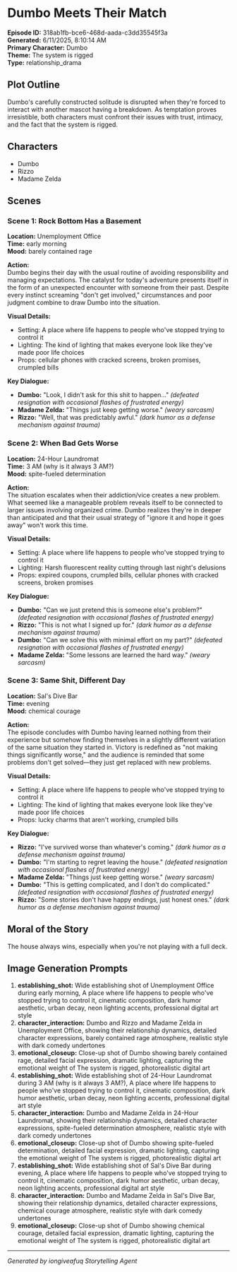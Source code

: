 # Dumbo Meets Their Match

**Episode ID:** 318ab1fb-bce6-468d-aada-c3dd35545f3a  
**Generated:** 6/11/2025, 8:10:14 AM  
**Primary Character:** Dumbo  
**Theme:** The system is rigged  
**Type:** relationship_drama  

## Plot Outline
Dumbo's carefully constructed solitude is disrupted when they're forced to interact with another mascot having a breakdown. As temptation proves irresistible, both characters must confront their issues with trust, intimacy, and the fact that the system is rigged.

## Characters
- Dumbo
- Rizzo
- Madame Zelda

## Scenes

### Scene 1: Rock Bottom Has a Basement

**Location:** Unemployment Office  
**Time:** early morning  
**Mood:** barely contained rage  

**Action:**  
Dumbo begins their day with the usual routine of avoiding responsibility and managing expectations. The catalyst for today's adventure presents itself in the form of an unexpected encounter with someone from their past. Despite every instinct screaming "don't get involved," circumstances and poor judgment combine to draw Dumbo into the situation.

**Visual Details:**  
- Setting: A place where life happens to people who've stopped trying to control it
- Lighting: The kind of lighting that makes everyone look like they've made poor life choices
- Props: cellular phones with cracked screens, broken promises, crumpled bills

**Key Dialogue:**
- **Dumbo:** "Look, I didn't ask for this shit to happen..." *(defeated resignation with occasional flashes of frustrated energy)*
- **Madame Zelda:** "Things just keep getting worse." *(weary sarcasm)*
- **Rizzo:** "Well, that was predictably awful." *(dark humor as a defense mechanism against trauma)*


### Scene 2: When Bad Gets Worse

**Location:** 24-Hour Laundromat  
**Time:** 3 AM (why is it always 3 AM?)  
**Mood:** spite-fueled determination  

**Action:**  
The situation escalates when their addiction/vice creates a new problem. What seemed like a manageable problem reveals itself to be connected to larger issues involving organized crime. Dumbo realizes they're in deeper than anticipated and that their usual strategy of "ignore it and hope it goes away" won't work this time.

**Visual Details:**  
- Setting: A place where life happens to people who've stopped trying to control it
- Lighting: Harsh fluorescent reality cutting through last night's delusions
- Props: expired coupons, crumpled bills, cellular phones with cracked screens, broken promises

**Key Dialogue:**
- **Dumbo:** "Can we just pretend this is someone else's problem?" *(defeated resignation with occasional flashes of frustrated energy)*
- **Rizzo:** "This is not what I signed up for." *(dark humor as a defense mechanism against trauma)*
- **Dumbo:** "Can we solve this with minimal effort on my part?" *(defeated resignation with occasional flashes of frustrated energy)*
- **Madame Zelda:** "Some lessons are learned the hard way." *(weary sarcasm)*


### Scene 3: Same Shit, Different Day

**Location:** Sal's Dive Bar  
**Time:** evening  
**Mood:** chemical courage  

**Action:**  
The episode concludes with Dumbo having learned nothing from their experience but somehow finding themselves in a slightly different variation of the same situation they started in. Victory is redefined as "not making things significantly worse," and the audience is reminded that some problems don't get solved—they just get replaced with new problems.

**Visual Details:**  
- Setting: A place where life happens to people who've stopped trying to control it
- Lighting: The kind of lighting that makes everyone look like they've made poor life choices
- Props: lucky charms that aren't working, crumpled bills

**Key Dialogue:**
- **Rizzo:** "I've survived worse than whatever's coming." *(dark humor as a defense mechanism against trauma)*
- **Dumbo:** "I'm starting to regret leaving the house." *(defeated resignation with occasional flashes of frustrated energy)*
- **Madame Zelda:** "Things just keep getting worse." *(weary sarcasm)*
- **Dumbo:** "This is getting complicated, and I don't do complicated." *(defeated resignation with occasional flashes of frustrated energy)*
- **Rizzo:** "Some stories don't have happy endings, just honest ones." *(dark humor as a defense mechanism against trauma)*


## Moral of the Story
The house always wins, especially when you're not playing with a full deck.

## Image Generation Prompts
1. **establishing_shot:** Wide establishing shot of Unemployment Office during early morning, A place where life happens to people who've stopped trying to control it, cinematic composition, dark humor aesthetic, urban decay, neon lighting accents, professional digital art style
2. **character_interaction:** Dumbo and Rizzo and Madame Zelda in Unemployment Office, showing their relationship dynamics, detailed character expressions, barely contained rage atmosphere, realistic style with dark comedy undertones
3. **emotional_closeup:** Close-up shot of Dumbo showing barely contained rage, detailed facial expression, dramatic lighting, capturing the emotional weight of The system is rigged, photorealistic digital art
4. **establishing_shot:** Wide establishing shot of 24-Hour Laundromat during 3 AM (why is it always 3 AM?), A place where life happens to people who've stopped trying to control it, cinematic composition, dark humor aesthetic, urban decay, neon lighting accents, professional digital art style
5. **character_interaction:** Dumbo and Madame Zelda in 24-Hour Laundromat, showing their relationship dynamics, detailed character expressions, spite-fueled determination atmosphere, realistic style with dark comedy undertones
6. **emotional_closeup:** Close-up shot of Dumbo showing spite-fueled determination, detailed facial expression, dramatic lighting, capturing the emotional weight of The system is rigged, photorealistic digital art
7. **establishing_shot:** Wide establishing shot of Sal's Dive Bar during evening, A place where life happens to people who've stopped trying to control it, cinematic composition, dark humor aesthetic, urban decay, neon lighting accents, professional digital art style
8. **character_interaction:** Dumbo and Madame Zelda in Sal's Dive Bar, showing their relationship dynamics, detailed character expressions, chemical courage atmosphere, realistic style with dark comedy undertones
9. **emotional_closeup:** Close-up shot of Dumbo showing chemical courage, detailed facial expression, dramatic lighting, capturing the emotional weight of The system is rigged, photorealistic digital art

---
*Generated by iongiveafuq Storytelling Agent*

